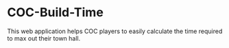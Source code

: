 # COC-Build-Time
This web application helps COC players to easily calculate the time required to max out their town hall.
